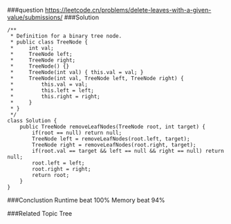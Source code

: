###question
https://leetcode.cn/problems/delete-leaves-with-a-given-value/submissions/
###Solution
```
/**
 * Definition for a binary tree node.
 * public class TreeNode {
 *     int val;
 *     TreeNode left;
 *     TreeNode right;
 *     TreeNode() {}
 *     TreeNode(int val) { this.val = val; }
 *     TreeNode(int val, TreeNode left, TreeNode right) {
 *         this.val = val;
 *         this.left = left;
 *         this.right = right;
 *     }
 * }
 */
class Solution {
    public TreeNode removeLeafNodes(TreeNode root, int target) {
        if(root == null) return null;
        TreeNode left = removeLeafNodes(root.left, target);
        TreeNode right = removeLeafNodes(root.right, target);
        if(root.val == target && left == null && right == null) return null;
        root.left = left;
        root.right = right;
        return root;
    }
}
```

###Conclustion
Runtime beat 100%
Memory beat 94%

###Related Topic
Tree